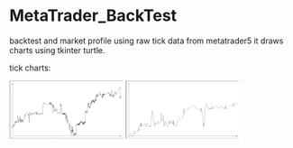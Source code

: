 # MetaTrader_BackTest
backtest and market profile using raw tick data from metatrader5
it draws charts using tkinter turtle.

tick charts:

<img src="pics/1.JPG" width=40% height=auto> <img src="pics/2.JPG" width=40% height=auto> 
